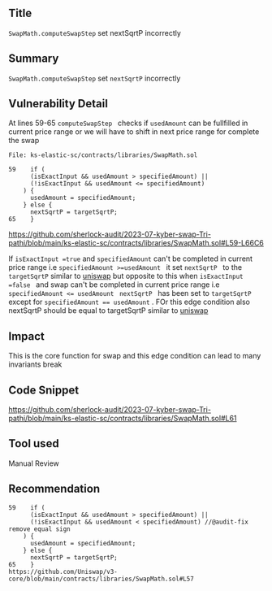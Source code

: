 ## Title
`SwapMath.computeSwapStep` set nextSqrtP incorrectly

## Summary

` SwapMath.computeSwapStep ` set `nextSqrtP` incorrectly

## Vulnerability Detail
 At lines 59-65  `computeSwapStep ` checks if `usedAmount` can be fullfilled in current price range or we will have to shift in next price range for complete the swap
```solidity
File: ks-elastic-sc/contracts/libraries/SwapMath.sol

59    if (
      (isExactInput && usedAmount > specifiedAmount) ||
      (!isExactInput && usedAmount <= specifiedAmount)
    ) {
      usedAmount = specifiedAmount;
    } else {
      nextSqrtP = targetSqrtP;
65    }

``` 
https://github.com/sherlock-audit/2023-07-kyber-swap-Tri-pathi/blob/main/ks-elastic-sc/contracts/libraries/SwapMath.sol#L59-L66C6

If `isExactInput =true` and `specifiedAmount` can't  be completed in current price range i.e `specifiedAmount >=usedAmount ` it set `nextSqrtP ` to the `targetSqrtP` similar to [uniswap](https://github.com/Uniswap/v3-core/blob/main/contracts/libraries/SwapMath.sol#L45) but opposite to this when `isExactInput =false ` and swap can't be completed in current price range i.e  `specifiedAmount <= usedAmount ` `nextSqrtP ` has been set to  `targetSqrtP` except for `specifiedAmount == usedAmount` . FOr this edge condition also nextSqrtP should be equal to targetSqrtP similar to [uniswap](https://github.com/Uniswap/v3-core/blob/main/contracts/libraries/SwapMath.sol#L57)

## Impact

This is the core function for swap and this edge condition can lead to many  invariants break
 
## Code Snippet

https://github.com/sherlock-audit/2023-07-kyber-swap-Tri-pathi/blob/main/ks-elastic-sc/contracts/libraries/SwapMath.sol#L61

## Tool used

Manual Review

## Recommendation
 
```solidity
59    if (
      (isExactInput && usedAmount > specifiedAmount) ||
      (!isExactInput && usedAmount < specifiedAmount) //@audit-fix remove equal sign
    ) {
      usedAmount = specifiedAmount;
    } else {
      nextSqrtP = targetSqrtP;
65    }
https://github.com/Uniswap/v3-core/blob/main/contracts/libraries/SwapMath.sol#L57
```